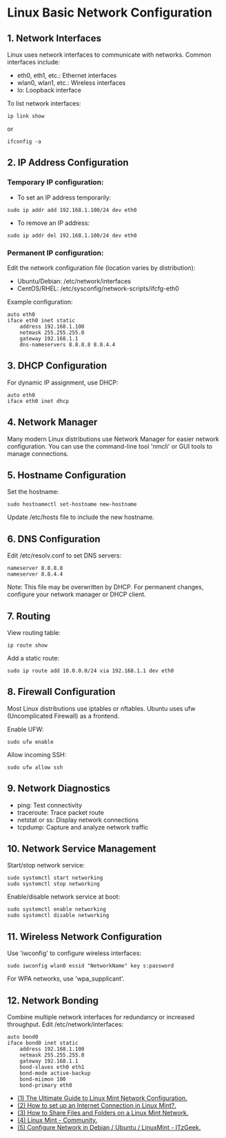 # Linux Basic Network Configuration

## 1. Network Interfaces

Linux uses network interfaces to communicate with networks. Common interfaces include:

- eth0, eth1, etc.: Ethernet interfaces
- wlan0, wlan1, etc.: Wireless interfaces
- lo: Loopback interface

To list network interfaces:

```
ip link show
```

or

```
ifconfig -a
```

## 2. IP Address Configuration

### Temporary IP configuration:

- To set an IP address temporarily:

```
sudo ip addr add 192.168.1.100/24 dev eth0
```

- To remove an IP address:

```
sudo ip addr del 192.168.1.100/24 dev eth0
```

###  Permanent IP configuration:

Edit the network configuration file (location varies by distribution):

- Ubuntu/Debian: /etc/network/interfaces
- CentOS/RHEL: /etc/sysconfig/network-scripts/ifcfg-eth0

Example configuration:

```
auto eth0
iface eth0 inet static
    address 192.168.1.100
    netmask 255.255.255.0
    gateway 192.168.1.1
    dns-nameservers 8.8.8.8 8.8.4.4
```

## 3. DHCP Configuration

For dynamic IP assignment, use DHCP:

```
auto eth0
iface eth0 inet dhcp
```

## 4. Network Manager

Many modern Linux distributions use Network Manager for easier network configuration. You can use the command-line tool 'nmcli' or GUI tools to manage connections.

## 5. Hostname Configuration

Set the hostname:

```
sudo hostnamectl set-hostname new-hostname
```

Update /etc/hosts file to include the new hostname.

## 6. DNS Configuration

Edit /etc/resolv.conf to set DNS servers:

```
nameserver 8.8.8.8
nameserver 8.8.4.4
```

Note: This file may be overwritten by DHCP. For permanent changes, configure your network manager or DHCP client.

## 7. Routing

View routing table:

```
ip route show
```

Add a static route:

```
sudo ip route add 10.0.0.0/24 via 192.168.1.1 dev eth0
```

## 8. Firewall Configuration

Most Linux distributions use iptables or nftables. Ubuntu uses ufw (Uncomplicated Firewall) as a frontend.

Enable UFW:

```
sudo ufw enable
```

Allow incoming SSH:

```
sudo ufw allow ssh
```

## 9. Network Diagnostics

- ping: Test connectivity
- traceroute: Trace packet route
- netstat or ss: Display network connections
- tcpdump: Capture and analyze network traffic

## 10. Network Service Management

Start/stop network service:

```
sudo systemctl start networking
sudo systemctl stop networking
```

Enable/disable network service at boot:

```
sudo systemctl enable networking
sudo systemctl disable networking
```

## 11. Wireless Network Configuration

Use 'iwconfig' to configure wireless interfaces:

```
sudo iwconfig wlan0 essid "NetworkName" key s:password
```

For WPA networks, use 'wpa_supplicant'.

## 12. Network Bonding

Combine multiple network interfaces for redundancy or increased throughput. Edit /etc/network/interfaces:

```
auto bond0
iface bond0 inet static
    address 192.168.1.100
    netmask 255.255.255.0
    gateway 192.168.1.1
    bond-slaves eth0 eth1
    bond-mode active-backup
    bond-miimon 100
    bond-primary eth0
```


- [(1) The Ultimate Guide to Linux Mint Network Configuration.](https://www.fosslinux.com/105545/the-ultimate-guide-to-linux-mint-network-configuration.htm.)
- [(2) How to set up an Internet Connection in Linux Mint?.](https://unix.stackexchange.com/questions/132747/how-to-set-up-an-internet-connection-in-linux-mint.)
- [(3) How to Share Files and Folders on a Linux Mint Network.](https://www.fosslinux.com/103443/how-to-easily-share-files-and-folders-on-a-linux-mint-network.htm.)
- [(4) Linux Mint - Community.](https://community.linuxmint.com/tutorial/view/1966.)
- [(5) Configure Network in Debian / Ubuntu / LinuxMint - ITzGeek.](https://www.itzgeek.com/how-tos/linux/ubuntu-how-tos/configure-network-in-ubuntu-14-04-linux-mint.html.)

